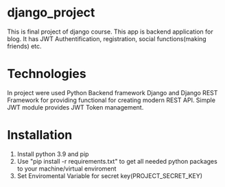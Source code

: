 # django_project
This is final project of django course. This app is backend application for blog. It has JWT Authentification, registration, social functions(making friends) etc.
# Technologies
In project were used Python Backend framework Django and Django REST Framework for providing functional for creating modern REST API. Simple JWT module provides JWT Token management.
# Installation
1. Install python 3.9 and pip
2. Use "pip install -r requirements.txt" to get all needed python packages to your machine/virtual enviroment
3. Set Enviromental Variable for secret key(PROJECT_SECRET_KEY) 
